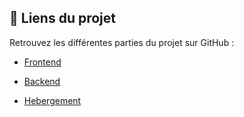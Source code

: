 ## 🔗 Liens du projet

Retrouvez les différentes parties du projet sur GitHub :

- [Frontend](https://github.com/Abissalaurent/GoMyCode_Projet-Final-Frontend)
- [Backend](https://github.com/Abissalaurent/GoMyCode_Projet-Final-Backend)

- [Hebergement](https://task-management-frontend-five-topaz.vercel.app/)